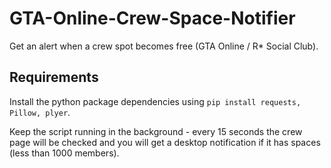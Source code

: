 # GTA-Online-Crew-Space-Notifier

Get an alert when a crew spot becomes free (GTA Online / R* Social Club).

## Requirements

Install the python package dependencies using `pip install requests, Pillow, plyer`.

Keep the script running in the background - every 15 seconds the crew page will be checked and you will get a desktop notification if it has spaces (less than 1000 members).
